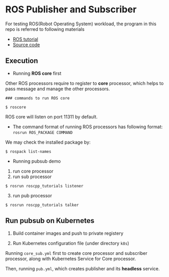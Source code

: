 # ROS Publisher and Subscriber

For testing ROS(Robot Operating System) workload, the program in this repo is referred to following materials
- [ROS tutorial](http://wiki.ros.org/ROS/Tutorials/WritingPublisherSubscriber%28c%2B%2B%29)
- [Source code](https://github.com/ros/ros_tutorials)

## Execution

- Running **ROS core** first

Other ROS processors require to register to **core** processor, which helps to pass message and manage the other processors.

```
### commands to run ROS core

$ roscore
```
ROS core will listen on port 11311 by default.

- The command format of running ROS processors has following format: `rosrun ROS_PACKAGE COMMAND`

We may check the installed package by:

```
$ rospack list-names 
```

- Running pubsub demo

1. run core processor
2. run sub processor
```
$ rosrun roscpp_tutorials listener
```
3. run pub processor
```
$ rosrun roscpp_tutorials talker
```

## Run pubsub on Kubernetes

1. Build container images and push to private registery

2. Run Kubernetes configuration file (under directory `k8s`)

Running `core_sub.yml` first to create core processor and subscriber processor, along with Kubernetes Service for Core processor.

Then, running `pub.yml`, which creates publisher and its **headless** service.

